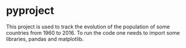 # pyproject
This project is used to track the evolution of the population of some countries from 1960 to 2016.
To run the code one needs to import some libraries, pandas and matplotlib.
